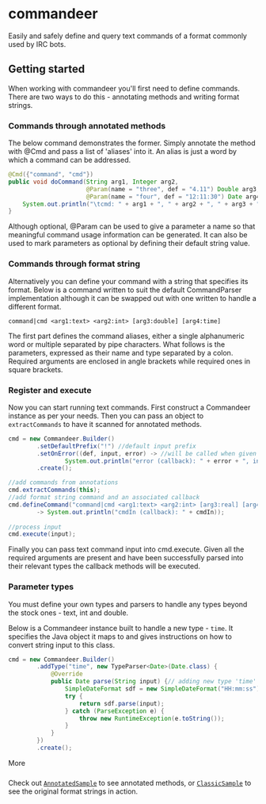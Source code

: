 commandeer
==========

Easily and safely define and query text commands of a format commonly used by IRC bots.

Getting started
---------------

When working with commandeer you'll first need to define commands. There are two ways
to do this - annotating methods and writing format strings.

### Commands through annotated methods

The below command demonstrates the former. Simply annotate the method with @Cmd and
pass a list of 'aliases' into it. An alias is just a word by which a command can be
addressed.

```Java
@Cmd({"command", "cmd"})
public void doCommand(String arg1, Integer arg2,
                      @Param(name = "three", def = "4.11") Double arg3,
                      @Param(name = "four", def = "12:11:30") Date arg4) {
    System.out.println("\tcmd: " + arg1 + ", " + arg2 + ", " + arg3 + ", " + arg4);
}
```

Although optional, @Param can be used to give a parameter a name so that meaningful
command usage information can be generated. It can also be used to mark parameters
as optional by defining their default string value.

### Commands through format string

Alternatively you can define your command with a string that specifies its format.
Below is a command written to suit the default CommandParser implementation
although it can be swapped out with one written to handle a different format.

```
command|cmd <arg1:text> <arg2:int> [arg3:double] [arg4:time]
```

The first part defines the command aliases, either a single alphanumeric word
or multiple separated by pipe characters. What follows is the parameters,
expressed as their name and type separated by a colon. Required arguments
are enclosed in angle brackets while required ones in square brackets.

### Register and execute

Now you can start running text commands. First construct a Commandeer instance
as per your needs. Then you can pass an object to `extractCommands` to have it
scanned for annotated methods.

```Java
cmd = new Commandeer.Builder()
        .setDefaultPrefix("!") //default input prefix
        .setOnError((def, input, error) -> //will be called when given bad input
                System.out.println("error (callback): " + error + ", input: " + input))
        .create();

//add commands from annotations
cmd.extractCommands(this);
//add format string command and an associated callback
cmd.defineCommand("command|cmd <arg1:text> <arg2:int> [arg3:real] [arg4:time]", (cmdIn)
        -> System.out.println("cmdIn (callback): " + cmdIn));
        
//process input
cmd.execute(input);
```

Finally you can pass text command input into cmd.execute. Given all the required arguments
are present and have been successfully parsed into their relevant types the callback
methods will be executed.

### Parameter types

You must define your own types and parsers to handle
any types beyond the stock ones - text, int and double.

Below is a Commandeer instance built to handle a new type - `time`.
It specifies the Java object it maps to and gives instructions on
how to convert string input to this class.
```Java
cmd = new Commandeer.Builder()
        .addType("time", new TypeParser<Date>(Date.class) {
            @Override
            public Date parse(String input) {// adding new type 'time'
                SimpleDateFormat sdf = new SimpleDateFormat("HH:mm:ss");
                try {
                    return sdf.parse(input);
                } catch (ParseException e) {
                    throw new RuntimeException(e.toString());
                }
            }
        })
        .create();
```

More
###

Check out [`AnnotatedSample`](https://github.com/Pucilowski/commandeer/blob/master/src/main/java/com/pucilowski/commandeer/samples/AnnotatedSample.java) 
to see annotated methods, or [`ClassicSample`](https://github.com/Pucilowski/commandeer/blob/master/src/main/java/com/pucilowski/commandeer/samples/ClassicSample.java)
to see the original format strings in action.